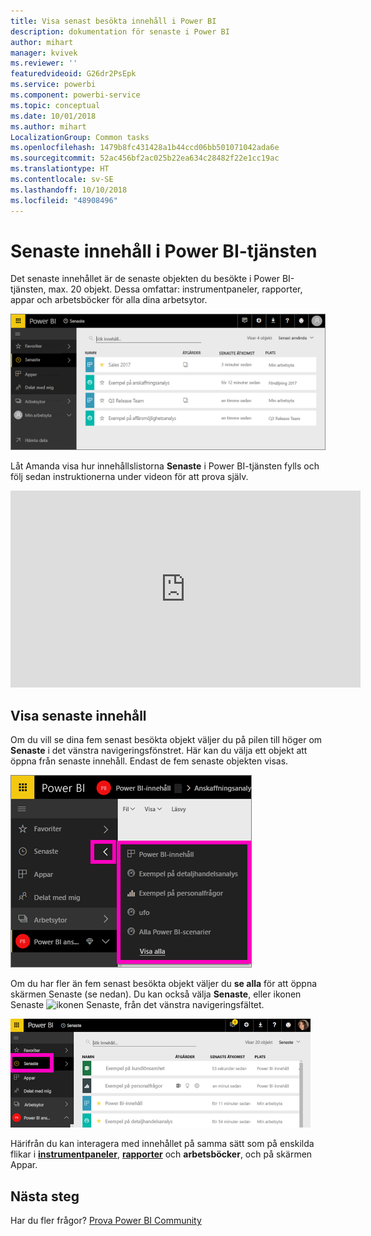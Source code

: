 ```yaml
---
title: Visa senast besökta innehåll i Power BI
description: dokumentation för senaste i Power BI
author: mihart
manager: kvivek
ms.reviewer: ''
featuredvideoid: G26dr2PsEpk
ms.service: powerbi
ms.component: powerbi-service
ms.topic: conceptual
ms.date: 10/01/2018
ms.author: mihart
LocalizationGroup: Common tasks
ms.openlocfilehash: 1479b8fc431428a1b44ccd06bb501071042ada6e
ms.sourcegitcommit: 52ac456bf2ac025b22ea634c28482f22e1cc19ac
ms.translationtype: HT
ms.contentlocale: sv-SE
ms.lasthandoff: 10/10/2018
ms.locfileid: "48908496"
---
```

# <a name="recent-content-in-power-bi-service"></a>**Senaste** innehåll i Power BI-tjänsten
Det senaste innehållet är de senaste objekten du besökte i Power BI-tjänsten, max. 20 objekt.  Dessa omfattar: instrumentpaneler, rapporter, appar och arbetsböcker för alla dina arbetsytor.

![Fönstret Senaste innehåll](./media/end-user-recent/power-bi-recent-screen.png)

Låt Amanda visa hur innehållslistorna **Senaste** i Power BI-tjänsten fylls och följ sedan instruktionerna under videon för att prova själv.

<iframe width="560" height="315" src="https://www.youtube.com/embed/G26dr2PsEpk" frameborder="0" allowfullscreen></iframe>

## <a name="display-recent-content"></a>Visa senaste innehåll
Om du vill se dina fem senast besökta objekt väljer du på pilen till höger om **Senaste** i det vänstra navigeringsfönstret.  Här kan du välja ett objekt att öppna från senaste innehåll. Endast de fem senaste objekten visas.

![Senaste innehåll utfällt](./media/end-user-recent/power-bi-recent-flyout-new.png)

Om du har fler än fem senast besökta objekt väljer du **se alla** för att öppna skärmen Senaste (se nedan). Du kan också välja **Senaste**, eller ikonen Senaste ![ikonen Senaste](./media/end-user-recent/power-bi-recent-icon.png), från det vänstra navigeringsfältet.

![visa allt senaste innehåll](./media/end-user-recent/power-bi-recent-list.png)

Härifrån du kan interagera med innehållet på samma sätt som på enskilda flikar i [ **instrumentpaneler**](end-user-dashboards.md), [ **rapporter**](end-user-reports.md) och  **arbetsböcker**, och på skärmen <!--[**Apps**](end-user-apps.md)--> Appar.

## <a name="next-steps"></a>Nästa steg
<!--[Power BI service Apps](end-user-apps.md)-->

Har du fler frågor? [Prova Power BI Community](http://community.powerbi.com/)

